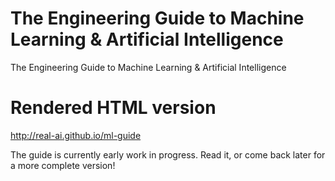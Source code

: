 # The Engineering Guide to Machine Learning & Artificial Intelligence
The Engineering Guide to Machine Learning &amp; Artificial Intelligence


Rendered HTML version
===
http://real-ai.github.io/ml-guide

The guide is currently early work in progress. 
Read it, or come back later for a more complete version!

